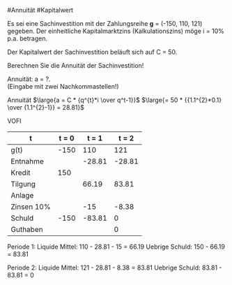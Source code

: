 #Annuität #Kapitalwert

Es sei eine Sachinvestition mit der Zahlungsreihe **g** = (-150, 110, 121) gegeben. Der einheitliche Kapitalmarktzins (Kalkulationszins) möge i = 10% p.a. betragen.

Der Kapitalwert der Sachinvestition beläuft sich auf C = 50.  

Berechnen Sie die Annuität der Sachinvestition!

Annuität: a = ?.  
(Eingabe mit zwei Nachkommastellen!)

Annuität $\large{a = C * {q^{t}*i \over q^t-1}}$
$\large{= 50 * {{1.1^{2}*0.1} \over {1.1^{2}-1}} = 28.81}$

VOFI

| t          | t = 0 | t = 1  | t = 2  |
| ---------- | ----- | ------ | ------ |
| g(t)       | -150  | 110    | 121    |
| Entnahme   |       | -28.81 | -28.81 |
| Kredit     | 150   |        |        |
| Tilgung    |       | 66.19  | 83.81  | 
| Anlage     |       |        |        |
| Zinsen 10% |       | -15    | -8.38  |
| Schuld     | -150  | -83.81 | 0       |
| Guthaben   |       |        |  0      |

Periode 1:
Liquide Mittel: 110 - 28.81 - 15 = 66.19
Uebrige Schuld: 150 - 66.19 = 83.81

Periode 2:
Liquide Mittel: 121 - 28.81 - 8.38 = 83.81
Uebrige Schuld: 83.81 - 83.81 = 0